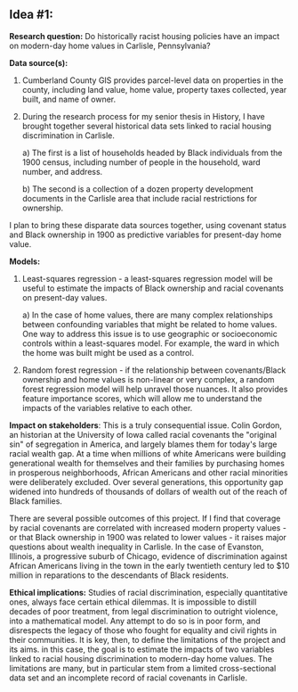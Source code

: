 ## Idea #1:

**Research question:** Do historically racist housing policies have an impact on modern-day home values in Carlisle, Pennsylvania?

**Data source(s):**

1.  Cumberland County GIS provides parcel-level data on properties in the county, including land value, home value, property taxes collected, year built, and name of owner.

2.  During the research process for my senior thesis in History, I have brought together several historical data sets linked to racial housing discrimination in Carlisle.

    a)  The first is a list of households headed by Black individuals from the 1900 census, including number of people in the household, ward number, and address.

    b)  The second is a collection of a dozen property development documents in the Carlisle area that include racial restrictions for ownership.

I plan to bring these disparate data sources together, using covenant status and Black ownership in 1900 as predictive variables for present-day home value.

**Models:**

1.  Least-squares regression - a least-squares regression model will be useful to estimate the impacts of Black ownership and racial covenants on present-day values.

    a)  In the case of home values, there are many complex relationships between confounding variables that might be related to home values. One way to address this issue is to use geographic or socioeconomic controls within a least-squares model. For example, the ward in which the home was built might be used as a control.

2.  Random forest regression - if the relationship between covenants/Black ownership and home values is non-linear or very complex, a random forest regression model will help unravel those nuances. It also provides feature importance scores, which will allow me to understand the impacts of the variables relative to each other.

**Impact on stakeholders**: This is a truly consequential issue. Colin Gordon, an historian at the University of Iowa called racial covenants the "original sin" of segregation in America, and largely blames them for today's large racial wealth gap. At a time when millions of white Americans were building generational wealth for themselves and their families by purchasing homes in prosperous neighborhoods, African Americans and other racial minorities were deliberately excluded. Over several generations, this opportunity gap widened into hundreds of thousands of dollars of wealth out of the reach of Black families.

There are several possible outcomes of this project. If I find that coverage by racial covenants are correlated with increased modern property values - or that Black ownership in 1900 was related to lower values - it raises major questions about wealth inequality in Carlisle. In the case of Evanston, Illinois, a progressive suburb of Chicago, evidence of discrimination against African Americans living in the town in the early twentieth century led to \$10 million in reparations to the descendants of Black residents.

**Ethical implications:** Studies of racial discrimination, especially quantitative ones, always face certain ethical dilemmas. It is impossible to distill decades of poor treatment, from legal discrimination to outright violence, into a mathematical model. Any attempt to do so is in poor form, and disrespects the legacy of those who fought for equality and civil rights in their communities. It is key, then, to define the limitations of the project and its aims. in this case, the goal is to estimate the impacts of two variables linked to racial housing discrimination to modern-day home values. The limitations are many, but in particular stem from a limited cross-sectional data set and an incomplete record of racial covenants in Carlisle.
